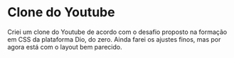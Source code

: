 # Clone do Youtube
Criei um clone do Youtube de acordo com o desafio proposto na formação em CSS da plataforma Dio, do zero.
Ainda farei os ajustes finos, mas por agora está com o layout bem parecido.
